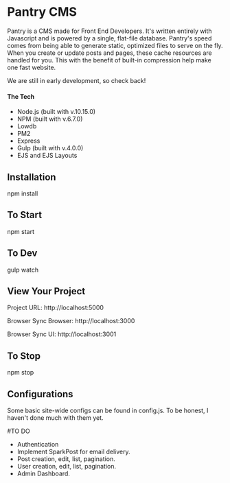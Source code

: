 # Pantry CMS

Pantry is a CMS made for Front End Developers. It's written entirely with Javascript and is powered by a single, flat-file database. Pantry's speed comes from being able to generate static, optimized files to serve on the fly. When you create or update posts and pages, these cache resources are handled for you. This with the benefit of built-in compression help make one fast website.

We are still in early development, so check back!

#### The Tech

- Node.js (built with v.10.15.0)
- NPM (built with v.6.7.0)
- Lowdb
- PM2
- Express
- Gulp (built with v.4.0.0)
- EJS and EJS Layouts

## Installation

npm install

## To Start

npm start

## To Dev

gulp watch

## View Your Project

Project URL:  http://localhost:5000

Browser Sync Browser:  http://localhost:3000

Browser Sync UI:  http://localhost:3001

## To Stop

npm stop

## Configurations

Some basic site-wide configs can be found in config.js.  To be honest, I haven't done much with them yet.

#TO DO

- Authentication
- Implement SparkPost for email delivery.
- Post creation, edit, list, pagination.
- User creation, edit, list, pagination.
- Admin Dashboard.